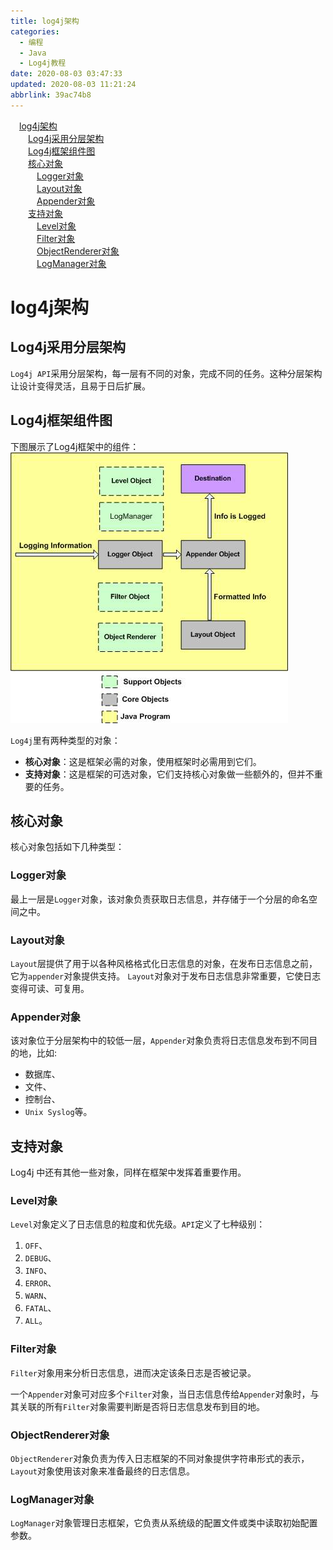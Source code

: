 ```yaml
---
title: log4j架构
categories: 
  - 编程
  - Java
  - Log4j教程
date: 2020-08-03 03:47:33
updated: 2020-08-03 11:21:24
abbrlink: 39ac74b8
---
```

<div id='my_toc'><a href="/blog/39ac74b8/#log4j架构" class="header_1">log4j架构</a>&nbsp;<br><a href="/blog/39ac74b8/#Log4j采用分层架构" class="header_2">Log4j采用分层架构</a>&nbsp;<br><a href="/blog/39ac74b8/#Log4j框架组件图" class="header_2">Log4j框架组件图</a>&nbsp;<br><a href="/blog/39ac74b8/#核心对象" class="header_2">核心对象</a>&nbsp;<br><a href="/blog/39ac74b8/#Logger对象" class="header_3">Logger对象</a>&nbsp;<br><a href="/blog/39ac74b8/#Layout对象" class="header_3">Layout对象</a>&nbsp;<br><a href="/blog/39ac74b8/#Appender对象" class="header_3">Appender对象</a>&nbsp;<br><a href="/blog/39ac74b8/#支持对象" class="header_2">支持对象</a>&nbsp;<br><a href="/blog/39ac74b8/#Level对象" class="header_3">Level对象</a>&nbsp;<br><a href="/blog/39ac74b8/#Filter对象" class="header_3">Filter对象</a>&nbsp;<br><a href="/blog/39ac74b8/#ObjectRenderer对象" class="header_3">ObjectRenderer对象</a>&nbsp;<br><a href="/blog/39ac74b8/#LogManager对象" class="header_3">LogManager对象</a>&nbsp;<br></div>
<style>.header_1{margin-left: 1em;}.header_2{margin-left: 2em;}.header_3{margin-left: 3em;}.header_4{margin-left: 4em;}.header_5{margin-left: 5em;}.header_6{margin-left: 6em;}</style>
<!--more-->
<script>if (navigator.platform.search('arm')==-1){document.getElementById('my_toc').style.display = 'none';}var e,p = document.getElementsByTagName('p');while (p.length>0) {e = p[0];e.parentElement.removeChild(e);}</script>

<!--end-->
# log4j架构
## Log4j采用分层架构
`Log4j API`采用分层架构，每一层有不同的对象，完成不同的任务。这种分层架构让设计变得灵活，且易于日后扩展。

## Log4j框架组件图
下图展示了Log4j框架中的组件：
![图片](https://raw.githubusercontent.com/lanlan2017/images/master/blog/programming/java/log4j/Log4jArchitecture/1.jpg)

`Log4j`里有两种类型的对象：
- **核心对象**：这是框架必需的对象，使用框架时必需用到它们。
- **支持对象**：这是框架的可选对象，它们支持核心对象做一些额外的，但并不重要的任务。

## 核心对象
核心对象包括如下几种类型：

### Logger对象
最上一层是`Logger`对象，该对象负责获取日志信息，并存储于一个分层的命名空间之中。

### Layout对象
`Layout`层提供了用于以各种风格格式化日志信息的对象，在发布日志信息之前，它为`appender`对象提供支持。
`Layout`对象对于发布日志信息非常重要，它使日志变得可读、可复用。

### Appender对象
该对象位于分层架构中的较低一层，`Appender`对象负责将日志信息发布到不同目的地，比如:
- 数据库、
- 文件、
- 控制台、
- `Unix Syslog`等。

## 支持对象
Log4j 中还有其他一些对象，同样在框架中发挥着重要作用。

### Level对象
`Level`对象定义了日志信息的粒度和优先级。`API`定义了七种级别：
1. `OFF`、
2. `DEBUG`、
3. `INFO`、
4. `ERROR`、
5. `WARN`、
6. `FATAL`、
7. `ALL`。


### Filter对象
`Filter`对象用来分析日志信息，进而决定该条日志是否被记录。

一个`Appender`对象可对应多个`Filter`对象，当日志信息传给`Appender`对象时，与其关联的所有`Filter`对象需要判断是否将日志信息发布到目的地。

### ObjectRenderer对象
`ObjectRenderer`对象负责为传入日志框架的不同对象提供字符串形式的表示，`Layout`对象使用该对象来准备最终的日志信息。

### LogManager对象
`LogManager`对象管理日志框架，它负责从系统级的配置文件或类中读取初始配置参数。

<!--
blog/programming/java/log4j/Log4jArchitecture/1.jpg
-->
